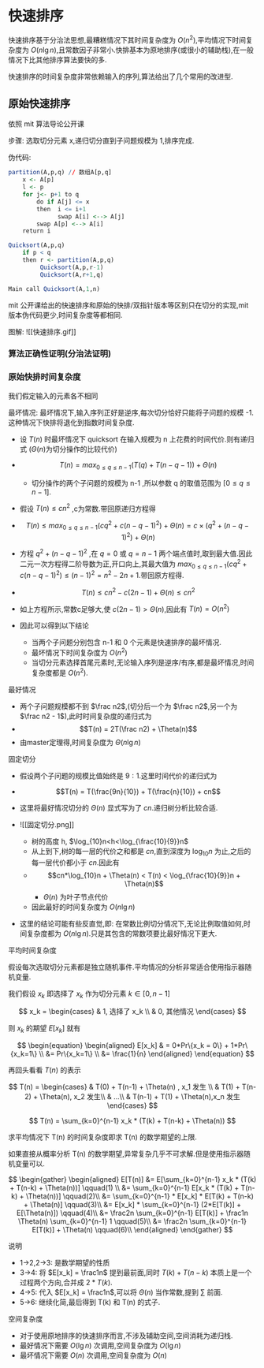 # 快速排序

快速排序基于分治法思想,最糟糕情况下其时间复杂度为 $O(n^2)$,平均情况下时间复杂度为 $O(n \lg n)$,且常数因子非常小.快排基本为原地排序(或很小的辅助栈),在一般情况下比其他排序算法要快的多.

快速排序的时间复杂度非常依赖输入的序列,算法给出了几个常用的改进型.

## 原始快速排序

依照 mit 算法导论公开课

步骤: 选取切分元素 x,递归切分直到子问题规模为 1,排序完成.

伪代码:

```r
partition(A,p,q) // 数组A[p,q]
    x <- A[p]
    l <- p
    for j<- p+1 to q
        do if A[j] <= x
        then  i <= i+1
              swap A[i] <--> A[j]
        swap A[p] <--> A[i]
    return i

Quicksort(A,p,q)
    if p < q
    then r <- partition(A,p,q)
         Quicksort(A,p,r-1)
         Quicksort(A,r+1,q)

Main call Quicksort(A,1,n)       
```

mit 公开课给出的快速排序和原始的快排/双指针版本等区别只在切分的实现,mit 版本伪代码更少,时间复杂度等都相同.

图解: ![[快速排序.gif]]

### 算法正确性证明(分治法证明)

### 原始快排时间复杂度

我们假定输入的元素各不相同

最坏情况: 最坏情况下,输入序列正好是逆序,每次切分恰好只能将子问题的规模 -1.这种情况下快排将退化到指数时间复杂度.

- 设 $T(n)$ 时最坏情况下 quicksort 在输入规模为 n 上花费的时间代价.则有递归式 ($\Theta(n)$为切分操作的比较代价)
- $$T(n) = max_{0\leq q \leq n-1}(T(q)+T(n-q-1)) + \Theta(n)$$
  - 切分操作的两个子问题的规模为 n-1 ,所以参数 q 的取值范围为 $[0\leq q \leq n-1]$.

- 假设 $T(n) \leq cn^2$ ,c为常数.带回原递归方程得

- $$T(n) \leq max_{0\leq q \leq n-1}(cq^2 + c(n-q-1)^2) + \Theta(n) = c \times (q^2 + (n-q-1)^2) + \Theta(n)$$

- 方程 $q^2 + (n-q-1)^2$ ,在 $q = 0$ 或 $q=n-1$ 两个端点值时,取到最大值.因此二元一次方程得二阶导数为正,开口向上,其最大值为 $max_{0\leq q \leq n-1}(cq^2 + c(n-q-1)^2) \leq (n-1)^2 = n^2 -2n + 1$.带回原方程得.

- $$T(n) \leq cn^2 - c(2n-1) + \Theta(n) \leq cn^2$$

- 如上方程所示,常数c足够大,使 $c(2n-1) > \Theta(n)$,因此有 $T(n) = O(n^2)$

- 因此可以得到以下结论
  - 当两个子问题分别包含 n-1 和 0 个元素是快速排序的最坏情况.
  - 最坏情况下时间复杂度为 $O(n^2)$
  - 当切分元素选择首尾元素时,无论输入序列是逆序/有序,都是最坏情况,时间复杂度都是 $O(n^2)$.

最好情况

- 两个子问题规模都不到 $\frac n2$,(切分后一个为 $\frac n2$,另一个为 $\frac n2 - 1$),此时时间复杂度的递归式为
- $$T(n) = 2T(\frac n2) + \Theta(n)$$
- 由master定理得,时间复杂度为 $\Theta(n \lg n)$

固定切分

- 假设两个子问题的规模比值始终是 $9:1$.这里时间代价的递归式为
- $$T(n) = T(\frac{9n}{10}) +  T(\frac{n}{10}) + cn$$

- 这里将最好情况切分的 $\Theta(n)$ 显式写为了 $cn$.递归树分析比较合适.

- ![[固定切分.png]]
  - 树的高度 h, $\log_{10}n<h<\log_{\frac{10}{9}}n$
  - 从上到下,树的每一层的代价之和都是 $cn$,直到深度为 $\log_{10} n$ 为止,之后的每一层代价都小于 $cn$.因此有
  - $$cn*\log_{10}n + \Theta(n) < T(n) < \log_{\frac{10}{9}}n + \Theta(n)$$
    - $\Theta(n)$ 为叶子节点代价
  - 因此最好的时间复杂度为 $O(n \lg n)$

- 这里的结论可能有些反直觉,即: 在常数比例切分情况下,无论比例取值如何,时间复杂度都为 $O(n \lg n)$.只是其包含的常数项要比最好情况下更大.

平均时间复杂度

假设每次选取切分元素都是独立随机事件.平均情况的分析非常适合使用指示器随机变量.

我们假设 $x_k$ 即选择了 $x_k$ 作为切分元素 $k \in [0,n-1]$

$$
x_k = \begin{cases}
& 1, 选择了 x_k \\
& 0, 其他情况
\end{cases}
$$

则 $x_k$ 的期望 $E[x_k]$ 就有

$$
\begin{equation}
\begin{aligned}
E[x_k] & = 0*Pr\{x_k = 0\} + 1*Pr\{x_k=1\} \\
&= Pr\{x_k=1\} \\
&= \frac{1}{n}
\end{aligned}
\end{equation}
$$

再回头看看 $T(n)$ 的表示

$$
T(n) = 
\begin{cases}
& T(0) + T(n-1) + \Theta(n) , x_1 发生 \\
& T(1) + T(n-2) + \Theta(n), x_2 发生\\
& ...\\
& T(n-1) + T(1) + \Theta(n),x_n 发生
\end{cases}
$$

$$
T(n) = \sum_{k=0}^{n-1} x_k * (T(k) + T(n-k) + \Theta(n))
$$

求平均情况下 T(n) 的时间复杂度即求 T(n) 的数学期望的上限.

如果直接从概率分析 T(n) 的数学期望,异常复杂几乎不可求解.但是使用指示器随机变量可以.

$$
\begin{gather}
\begin{aligned}
E[T(n)] &= E[\sum_{k=0}^{n-1} x_k * (T(k) + T(n-k) + \Theta(n))]  \qquad(1) \\
&= \sum_{k=0}^{n-1} E[x_k * (T(k) + T(n-k) + \Theta(n))] \qquad(2)\\
&= \sum_{k=0}^{n-1} * E[x_k] * E[T(k) + T(n-k) + \Theta(n)]  \qquad(3)\\
&= E[x_k] * \sum_{k=0}^{n-1} (2*E[T(k)] + E[\Theta(n)]) \qquad(4)\\
&= \frac2n \sum_{k=0}^{n-1} E[T(k)] + \frac1n \Theta(n) \sum_{k=0}^{n-1} 1 \qquad(5)\\
&= \frac2n \sum_{k=0}^{n-1} E[T(k)] + \Theta(n) \qquad(6)\\
\end{aligned}
\end{gather}
$$

说明

- 1->2,2->3: 是数学期望的性质
- 3->4: 将 $E[x_k] = \frac1n$ 提到最前面,同时 $T(k) + T(n-k)$ 本质上是一个过程两个方向,合并成 $2*T(k)$.
- 4->5: 代入 $E[x_k] = \frac1n$,可以将 $\Theta(n)$ 当作常数,提到 $\sum$ 前面.
- 5->6: 继续化简,最后得到 T(k) 和 T(n) 的式子.


空间复杂度
- 对于使用原地排序的快速排序而言,不涉及辅助空间,空间消耗为递归栈.
- 最好情况下需要 $O(\lg n)$ 次调用,空间复杂度为 $O(\lg n)$
- 最坏情况下需要 $O(n)$ 次调用,空间复杂度为 $O(n)$